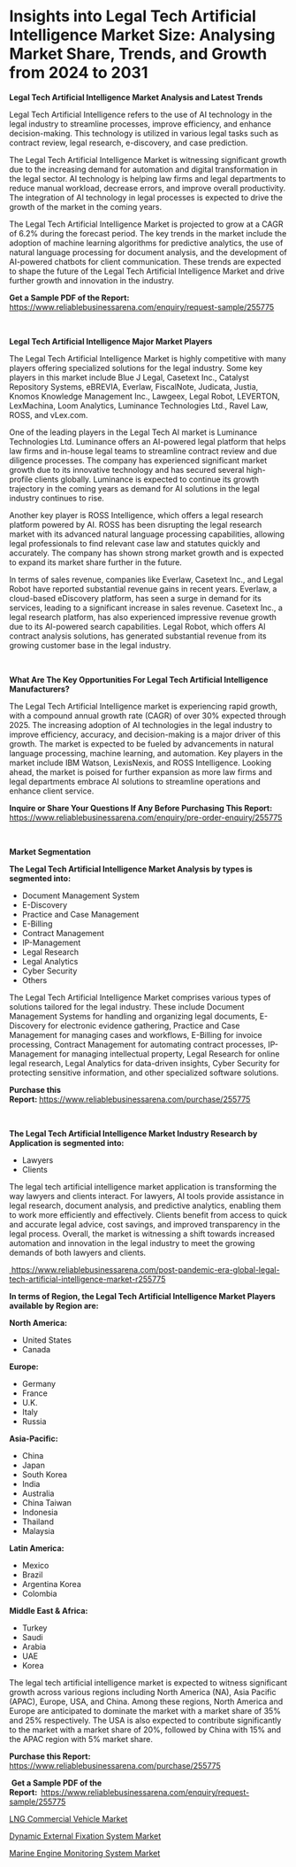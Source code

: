<p><h1>Insights into Legal Tech Artificial Intelligence Market Size: Analysing Market Share, Trends, and Growth from 2024 to 2031</h1></p><p><strong>Legal Tech Artificial Intelligence Market Analysis and Latest Trends</strong></p>
<p><p>Legal Tech Artificial Intelligence refers to the use of AI technology in the legal industry to streamline processes, improve efficiency, and enhance decision-making. This technology is utilized in various legal tasks such as contract review, legal research, e-discovery, and case prediction.</p><p>The Legal Tech Artificial Intelligence Market is witnessing significant growth due to the increasing demand for automation and digital transformation in the legal sector. AI technology is helping law firms and legal departments to reduce manual workload, decrease errors, and improve overall productivity. The integration of AI technology in legal processes is expected to drive the growth of the market in the coming years.</p><p>The Legal Tech Artificial Intelligence Market is projected to grow at a CAGR of 6.2% during the forecast period. The key trends in the market include the adoption of machine learning algorithms for predictive analytics, the use of natural language processing for document analysis, and the development of AI-powered chatbots for client communication. These trends are expected to shape the future of the Legal Tech Artificial Intelligence Market and drive further growth and innovation in the industry.</p></p>
<p><strong>Get a Sample PDF of the Report:&nbsp;</strong> <a href="https://www.reliablebusinessarena.com/enquiry/request-sample/255775">https://www.reliablebusinessarena.com/enquiry/request-sample/255775</a></p>
<p>&nbsp;</p>
<p><strong>Legal Tech Artificial Intelligence Major Market Players</strong></p>
<p><p>The Legal Tech Artificial Intelligence Market is highly competitive with many players offering specialized solutions for the legal industry. Some key players in this market include Blue J Legal, Casetext Inc., Catalyst Repository Systems, eBREVIA, Everlaw, FiscalNote, Judicata, Justia, Knomos Knowledge Management Inc., Lawgeex, Legal Robot, LEVERTON, LexMachina, Loom Analytics, Luminance Technologies Ltd., Ravel Law, ROSS, and vLex.com.</p><p>One of the leading players in the Legal Tech AI market is Luminance Technologies Ltd. Luminance offers an AI-powered legal platform that helps law firms and in-house legal teams to streamline contract review and due diligence processes. The company has experienced significant market growth due to its innovative technology and has secured several high-profile clients globally. Luminance is expected to continue its growth trajectory in the coming years as demand for AI solutions in the legal industry continues to rise.</p><p>Another key player is ROSS Intelligence, which offers a legal research platform powered by AI. ROSS has been disrupting the legal research market with its advanced natural language processing capabilities, allowing legal professionals to find relevant case law and statutes quickly and accurately. The company has shown strong market growth and is expected to expand its market share further in the future.</p><p>In terms of sales revenue, companies like Everlaw, Casetext Inc., and Legal Robot have reported substantial revenue gains in recent years. Everlaw, a cloud-based eDiscovery platform, has seen a surge in demand for its services, leading to a significant increase in sales revenue. Casetext Inc., a legal research platform, has also experienced impressive revenue growth due to its AI-powered search capabilities. Legal Robot, which offers AI contract analysis solutions, has generated substantial revenue from its growing customer base in the legal industry.</p></p>
<p>&nbsp;</p>
<p><strong>What Are The Key Opportunities For Legal Tech Artificial Intelligence Manufacturers?</strong></p>
<p><p>The Legal Tech Artificial Intelligence market is experiencing rapid growth, with a compound annual growth rate (CAGR) of over 30% expected through 2025. The increasing adoption of AI technologies in the legal industry to improve efficiency, accuracy, and decision-making is a major driver of this growth. The market is expected to be fueled by advancements in natural language processing, machine learning, and automation. Key players in the market include IBM Watson, LexisNexis, and ROSS Intelligence. Looking ahead, the market is poised for further expansion as more law firms and legal departments embrace AI solutions to streamline operations and enhance client service.</p></p>
<p><strong>Inquire or Share Your Questions If Any Before Purchasing This Report:</strong> <a href="https://www.reliablebusinessarena.com/enquiry/pre-order-enquiry/255775">https://www.reliablebusinessarena.com/enquiry/pre-order-enquiry/255775</a></p>
<p>&nbsp;</p>
<p><strong>Market Segmentation</strong></p>
<p><strong>The Legal Tech Artificial Intelligence Market Analysis by types is segmented into:</strong></p>
<p><ul><li>Document Management System</li><li>E-Discovery</li><li>Practice and Case Management</li><li>E-Billing</li><li>Contract Management</li><li>IP-Management</li><li>Legal Research</li><li>Legal Analytics</li><li>Cyber Security</li><li>Others</li></ul></p>
<p><p>The Legal Tech Artificial Intelligence Market comprises various types of solutions tailored for the legal industry. These include Document Management Systems for handling and organizing legal documents, E-Discovery for electronic evidence gathering, Practice and Case Management for managing cases and workflows, E-Billing for invoice processing, Contract Management for automating contract processes, IP-Management for managing intellectual property, Legal Research for online legal research, Legal Analytics for data-driven insights, Cyber Security for protecting sensitive information, and other specialized software solutions.</p></p>
<p><strong>Purchase this Report:&nbsp;</strong><a href="https://www.reliablebusinessarena.com/purchase/255775">https://www.reliablebusinessarena.com/purchase/255775</a></p>
<p>&nbsp;</p>
<p><strong>The Legal Tech Artificial Intelligence Market Industry Research by Application is segmented into:</strong></p>
<p><ul><li>Lawyers</li><li>Clients</li></ul></p>
<p><p>The legal tech artificial intelligence market application is transforming the way lawyers and clients interact. For lawyers, AI tools provide assistance in legal research, document analysis, and predictive analytics, enabling them to work more efficiently and effectively. Clients benefit from access to quick and accurate legal advice, cost savings, and improved transparency in the legal process. Overall, the market is witnessing a shift towards increased automation and innovation in the legal industry to meet the growing demands of both lawyers and clients.</p></p>
<p><a href="https://www.reliablebusinessarena.com/post-pandemic-era-global-legal-tech-artificial-intelligence-market-r255775">&nbsp;https://www.reliablebusinessarena.com/post-pandemic-era-global-legal-tech-artificial-intelligence-market-r255775</a></p>
<p><strong>In terms of Region, the Legal Tech Artificial Intelligence Market Players available by Region are:</strong></p>
<p>
    <p> <strong> North America: </strong>
        <ul>
            <li>United States</li>
            <li>Canada</li>
        </ul>
        </p> 
    <p> <strong> Europe: </strong>
        <ul>
            <li>Germany</li>
            <li>France</li>
            <li>U.K.</li>
            <li>Italy</li>
            <li>Russia</li>
        </ul>
        </p> 
    <p> <strong> Asia-Pacific: </strong>
        <ul>
            <li>China</li>
            <li>Japan</li>
            <li>South Korea</li>
            <li>India</li>
            <li>Australia</li>
            <li>China Taiwan</li>
            <li>Indonesia</li>
            <li>Thailand</li>
            <li>Malaysia</li>
        </ul>
        </p> 
    <p> <strong> Latin America: </strong>
        <ul>
            <li>Mexico</li>
            <li>Brazil</li>
            <li>Argentina Korea</li>
            <li>Colombia</li>
        </ul>
        </p> 
    <p> <strong> Middle East & Africa: </strong>
        <ul>
            <li>Turkey</li>
            <li>Saudi</li>
            <li>Arabia</li>
            <li>UAE</li>
            <li>Korea</li>
        </ul>
    </p>
    </p>
<p><p>The legal tech artificial intelligence market is expected to witness significant growth across various regions including North America (NA), Asia Pacific (APAC), Europe, USA, and China. Among these regions, North America and Europe are anticipated to dominate the market with a market share of 35% and 25% respectively. The USA is also expected to contribute significantly to the market with a market share of 20%, followed by China with 15% and the APAC region with 5% market share.</p></p>
<p><strong>Purchase this Report: </strong><a href="https://www.reliablebusinessarena.com/purchase/255775">https://www.reliablebusinessarena.com/purchase/255775</a></p>
<p>&nbsp;<strong>Get a Sample PDF of the Report:&nbsp;&nbsp;</strong><a href="https://www.reliablebusinessarena.com/enquiry/request-sample/255775">https://www.reliablebusinessarena.com/enquiry/request-sample/255775</a></p>
<p><strong></strong></p>
<p><p><a href="https://github.com/slbola/Market-Research-Report-List-1/blob/main/lng-commercial-vehicle-market.md">LNG Commercial Vehicle Market</a></p><p><a href="https://medium.com/@thadnader_5170/dynamic-external-fixation-system-market-size-growth-and-industry-analysis-by-market-segmentation-57d6cedf6cf8">Dynamic External Fixation System Market</a></p><p><a href="https://view.publitas.com/reportprime-1/marine-engine-monitoring-system-market-report-by-product-type-on-site-monitoring-remote-monitoring-end-use-naval-ship-commercial-ship-personal-board-others-and-region-2024-2031/">Marine Engine Monitoring System Market</a></p></p>